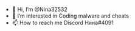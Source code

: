 - 👋 Hi, I’m @Nina32532
- 👀 I’m interested in Coding malware and cheats 
- 📫 How to reach me Discord Нина#4091 

<!---
Nina32532/Nina32532 is a ✨ special ✨ repository because its `README.md` (this file) appears on your GitHub profile.
You can click the Preview link to take a look at your changes.
--->
